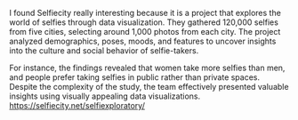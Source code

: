 I found Selfiecity really interesting because it is a project that explores the world of selfies through data visualization. 
They gathered 120,000 selfies from five cities, selecting around 1,000 photos from each city. The project analyzed demographics, poses,
moods, and features to uncover insights into the culture and social behavior of selfie-takers. 

For instance, the findings revealed that women take more selfies than men, and people prefer taking selfies in public rather than private spaces. 
Despite the complexity of the study, the team effectively presented valuable insights using visually appealing data visualizations.
https://selfiecity.net/selfiexploratory/
